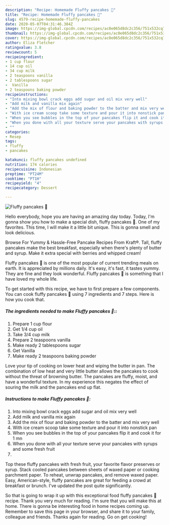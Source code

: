 ```yaml
---
description: "Recipe: Homemade Fluffy pancakes 🥞"
title: "Recipe: Homemade Fluffy pancakes 🥞"
slug: 4579-recipe-homemade-fluffy-pancakes
date: 2020-05-07T04:31:46.384Z
image: https://img-global.cpcdn.com/recipes/ac0e065d8dc2c356/751x532cq70/fluffy-pancakes-🥞-recipe-main-photo.jpg
thumbnail: https://img-global.cpcdn.com/recipes/ac0e065d8dc2c356/751x532cq70/fluffy-pancakes-🥞-recipe-main-photo.jpg
cover: https://img-global.cpcdn.com/recipes/ac0e065d8dc2c356/751x532cq70/fluffy-pancakes-🥞-recipe-main-photo.jpg
author: Eliza Fletcher
ratingvalue: 3.8
reviewcount: 5
recipeingredient:
- 1 cup flour
- 14 cup oil
- 34 cup milk
- 2 teaspoons vanilla
- 2 tablespoons sugar
-  Vanilla
- 2 teaspoons baking powder
recipeinstructions:
- "Into mixing bowl crack eggs add sugar and oil mix very well"
- "Add milk and vanilla mix again"
- "Add the mix of flour and baking powder to the batter and mix very well"
- "With ice cream scoop take some texture and pour it into nonstick pan"
- "When you see bubbles in the top of your pancakes flip it and cook it for 1 mn"
- "When you done with all your texture serve your pancakes with syrups and some fresh fruit"
- ""
categories:
- Resep
tags:
- fluffy
- pancakes

katakunci: fluffy pancakes undefined
nutrition: 174 calories
recipecuisine: Indonesian
preptime: "PT24M"
cooktime: "PT1H"
recipeyield: "4"
recipecategory: Dessert

---
```



![Fluffy pancakes 🥞](https://img-global.cpcdn.com/recipes/ac0e065d8dc2c356/751x532cq70/fluffy-pancakes-🥞-recipe-main-photo.jpg)

Hello everybody, hope you are having an amazing day today. Today, I'm gonna show you how to make a special dish, fluffy pancakes 🥞. One of my favorites. This time, I will make it a little bit unique. This is gonna smell and look delicious.

Browse For Yummy &amp; Hassle-Free Pancake Recipes From Kraft®. Tall, fluffy pancakes make the best breakfast, especially when there&#39;s plenty of butter and syrup. Make it extra special with berries and whipped cream!

Fluffy pancakes 🥞 is one of the most popular of current trending meals on earth. It is appreciated by millions daily. It's easy, it's fast, it tastes yummy. They are fine and they look wonderful. Fluffy pancakes 🥞 is something that I have loved my whole life.


To get started with this recipe, we have to first prepare a few components. You can cook fluffy pancakes 🥞 using 7 ingredients and 7 steps. Here is how you cook that.

##### The ingredients needed to make Fluffy pancakes 🥞::

1. Prepare 1 cup flour
1. Get 1/4 cup oil
1. Take 3/4 cup milk
1. Prepare 2 teaspoons vanilla
1. Make ready 2 tablespoons sugar
1. Get  Vanilla
1. Make ready 2 teaspoons baking powder


Love your tip of cooking on lower heat and wiping the butter in pan. The combination of low heat and very little butter allows the pancakes to cook without the threat of browning butter. The pancakes are fluffy, moist, and have a wonderful texture. In my experience this negates the effect of souring the milk and the pancakes end up flat. 

##### Instructions to make Fluffy pancakes 🥞:

1. Into mixing bowl crack eggs add sugar and oil mix very well
1. Add milk and vanilla mix again
1. Add the mix of flour and baking powder to the batter and mix very well
1. With ice cream scoop take some texture and pour it into nonstick pan
1. When you see bubbles in the top of your pancakes flip it and cook it for 1 mn
1. When you done with all your texture serve your pancakes with syrups and some fresh fruit
1. 


Top these fluffy pancakes with fresh fruit, your favorite flavor preserves or syrup. Stack cooled pancakes between sheets of waxed paper or cooking parchment paper. To reheat, unwrap pancakes, and remove waxed paper. Easy, American-style, fluffy pancakes are great for feeding a crowd at breakfast or brunch. I&#39;ve updated the post quite significantly. 

So that is going to wrap it up with this exceptional food fluffy pancakes 🥞 recipe. Thank you very much for reading. I'm sure that you will make this at home. There is gonna be interesting food in home recipes coming up. Remember to save this page in your browser, and share it to your family, colleague and friends. Thanks again for reading. Go on get cooking!
